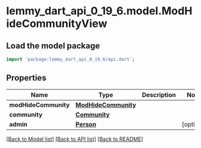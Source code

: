# lemmy_dart_api_0_19_6.model.ModHideCommunityView

## Load the model package
```dart
import 'package:lemmy_dart_api_0_19_6/api.dart';
```

## Properties
Name | Type | Description | Notes
------------ | ------------- | ------------- | -------------
**modHideCommunity** | [**ModHideCommunity**](ModHideCommunity.md) |  | 
**community** | [**Community**](Community.md) |  | 
**admin** | [**Person**](Person.md) |  | [optional] 

[[Back to Model list]](../README.md#documentation-for-models) [[Back to API list]](../README.md#documentation-for-api-endpoints) [[Back to README]](../README.md)


